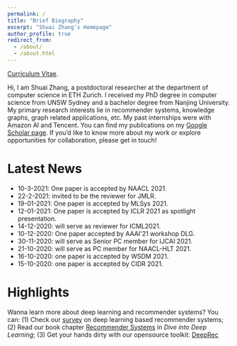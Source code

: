 ```yaml
---
permalink: /
title: "Brief Biography"
excerpt: "Shuai Zhang's Homepage"
author_profile: true
redirect_from: 
  - /about/
  - /about.html
---
```

<!-- Place this tag in your head or just before your close body tag. -->
<script async defer src="https://buttons.github.io/buttons.js"></script>

[Curriculum Vitae](files/Shuai_Curriculum.pdf).
  
<!-- Shuai Zhang is a Postdoctoral Researcher at <b>ETH Zürich</b>, advised by [Ce Zhang](https://www.ds3lab.com/members/ce-zhang/). I received my PhD from the school of computer science and engineering at the <b>University of New South Wales </b> in 2019, where I was advised by [Lina Yao](http://www.linayao.com/), [Xiwei Xu](https://scholar.google.com/citations?user=x9IUq78AAAAJ&hl=en) and [Liming Zhu](http://cgi.cse.unsw.edu.au/~limingz/home/). During my PhD study, I interned at <b> Amazon AI </b> (Mentor: [Aston Zhang](https://www.astonzhang.com/)) and <b>Tencent</b>. I received a Bachelor degree in 2014 from <b>Nanjing University</b>. -->

Hi, I am Shuai Zhang, a postdoctoral researcher at the department of computer science in ETH Zurich. I received my PhD degree in computer science from UNSW Sydney and a bachelor degree from Nanjing University. My primary research interests lie in recommender systems, knowledge graphs, graph related applications, etc. My past internships were with Amazon AI and Tencent. You can find my publications on my [Google Scholar page](https://scholar.google.com.au/citations?user=PPjdxlcAAAAJ&hl=en). If you’d like to know more about my work or explore opportunities for collaboration, please get in touch! 



<!-- His research interests include but not limited to recommender systems, knowledge graph, and deep learning. He is PC member and reviewer for a number of top conferences and journals. -->



<!--I am the <b>creator</b> of the following open source projects:
 Place this tag where you want the button to render. -->

Latest News
=====
* 10-3-2021: One paper is accepted by NAACL 2021.
* 22-2-2021: invited to be the reviewer for JMLR.
* 19-01-2021: One paper is accepted by MLSys 2021.
* 12-01-2021: One paper is accepted by ICLR 2021 as spotlight presentation.
* 14-12-2020: will serve as reviewer for ICML2021.
* 10-12-2020: One paper accepted by AAAI'21 workshop DLG.
* 30-11-2020: will serve as Senior PC member for IJCAI 2021.
* 21-10-2020: will serve as PC member for NAACL-HLT 2021.
* 16-10-2020: one paper is accepted by WSDM 2021.
* 15-10-2020: one paper is accepted by CIDR 2021.

Highlights
======
Wanna learn more about deep learning and recommender systems? You can: (1) Check our <a href="https://arxiv.org/abs/1707.07435">survey</a> on deep learning based recommender systems; (2) Read our book chapter <a href="https://d2l.ai/chapter_recommender-systems/index.html">Recommender Systems</a> in <i>Dive into Deep Learning</i>; (3) Get your hands dirty with our opensource toolkit: <a class="github-button" href="https://github.com/cheungdaven/deeprec" data-icon="octicon-star" data-size="large" data-show-count="true" aria-label="Star cheungdaven/deeprec on GitHub">DeepRec</a>  <!-- Place this tag where you want the button to render. -->

<!--<a class="github-button" href="https://github.com/cheungdaven/quate" data-icon="octicon-star" data-size="large" data-show-count="true" aria-label="Star cheungdaven/quate on GitHub">QuatE</a> -->
<!-- 
Latest News
======
19-09-2020: give a talk at chinese science club in zurich.
14-08-2020: I will serve as PC member for AAAI 2021 and EACL 2021.
14-08-2020: I will serve as PC member for AAAI 2021 and EACL 2021.
26-03-2020: Will serve as PC member for EMNLP 2020 and AACL-IJCNLP 2020. 
10-02-2020: Start my new journey at the Department of Computer Science in ETH Zurich. 
06-02-2020: One paper with [Lucas](https://sites.google.com/view/lucasvinhtran) and [Yi Tay](https://vanzytay.github.io/) is awarded the Best paper award runner-up.
22-01-2020: Invited as the PC member of the SIGIR demo track.
08-12-2019: I attended the NeurIPS conference in Vancouver and presented our work.
20-11-2019: I was awarded a PhD degree.
11-11-2019: One paper with Mingming Li is accepted by AAAI 2020.
31-10-2019: The chapter [Recommender Systems](http://numpy.d2l.ai/chapter_recommender-systems/index.html) in the [Dive into Deep Learning](http://numpy.d2l.ai/) book comes out. Any feedback is welcome.
11-10-2019: One paper with [Lucas](https://sites.google.com/view/lucasvinhtran) and [Yi Tay](https://vanzytay.github.io/) is accepted by WSDM 2020.
10-10-2019: I am awarded the NeurIPS 2019 Travel Grant.
07-10-2019: One paper is accepted by IEEE Transactions on Industrial Informatics (IF:7.377).  
04-9-2019: One paper is accepted at NeurIPS 2019, see you in Vancouver.
30-7-2019: I will serve as Program Committee member for AAAI 2020.-->
 <!-- 
07-10-2019: I will join the Systems Group of ETH Zurich as a PostDoc.
22-7-2019: Invited as reviewer for ACM computing surveys.
12-01-2020: Invited as reviewer for ACM Transactions of Information Systems.
18-6-2019: I will do an internship at AWS AI Lab.
 11-6-2019: Awarded the IJCAI 2019 Travel Grant.
 21-5-2019: One paper is accepted by IJCAI Demo Track.
 14-5-2019: One paper on NLP with [Yi Tay](https://vanzytay.github.io/) accepted at ACL 2019.
 10-5-2019: One paper is accepted at IJCAI 2019.-->
